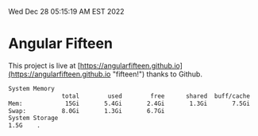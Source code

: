 Wed Dec 28 05:15:19 AM EST 2022

# Angular Fifteen


This project is live at [https://angularfifteen.github.io](https://angularfifteen.github.io "fifteen!") thanks to Github.

```bash
System Memory
               total        used        free      shared  buff/cache   available
Mem:            15Gi       5.4Gi       2.4Gi       1.3Gi       7.5Gi       8.2Gi
Swap:          8.0Gi       1.3Gi       6.7Gi
System Storage
1.5G	.
```
